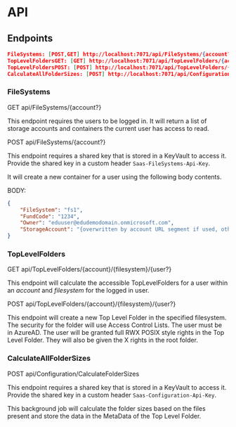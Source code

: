 # API

## Endpoints

```json
FileSystems: [POST,GET] http://localhost:7071/api/FileSystems/{account?}
TopLevelFoldersGET: [GET] http://localhost:7071/api/TopLevelFolders/{account}/{filesystem}/{user?}
TopLevelFoldersPOST: [POST] http://localhost:7071/api/TopLevelFolders/{account}/{filesystem}
CalculateAllFolderSizes: [POST] http://localhost:7071/api/Configuration/CalculateFolderSizes
```

### FileSystems

GET api/FileSystems/{account?}

This endpoint requires the users to be logged in.
It will return a list of storage accounts and containers the current user has access to read.

POST api/FileSystems/{account?}

This endpoint requires a shared key that is stored in a KeyVault to access it. Provide the shared key in a custom header `Saas-FileSystems-Api-Key`.

It will create a new container for a user using the following body contents.

BODY:

```json
{
    "FileSystem": "fs1",
    "FundCode": "1234",
    "Owner": "eduuser@edudemodomain.onmicrosoft.com",
    "StorageAccount": "{overwritten by account URL segment if used, otherwie required.}"
}
```

### TopLevelFolders

GET api/TopLevelFolders/{account}/{filesystem}/{user?}

This endpoint will calculate the accessible TopLevelFolders for a user within an *account* and *filesystem* for the logged in user.

POST api/TopLevelFolders/{account}/{filesystem}/{user?}

This endpoint will create a new Top Level Folder in the specified filesystem.
The security for the folder will use Access Control Lists.
The user must be in AzureAD.
The user will be granted full RWX POSIX style rights in the Top Level Folder.
They will also be given the X rights in the root folder.

### CalculateAllFolderSizes

POST api/Configuration/CalculateFolderSizes

This endpoint requires a shared key that is stored in a KeyVault to access it. Provide the shared key in a custom header `Saas-Configuration-Api-Key`.

This background job will calculate the folder sizes based on the files present and store the data in the MetaData of the Top Level Folder.
